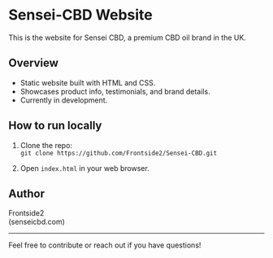 # Sensei-CBD Website

This is the website for Sensei CBD, a premium CBD oil brand in the UK.

## Overview

- Static website built with HTML and CSS.
- Showcases product info, testimonials, and brand details.
- Currently in development.

## How to run locally

1. Clone the repo:  
   `git clone https://github.com/Frontside2/Sensei-CBD.git`

2. Open `index.html` in your web browser.

## Author

Frontside2  
(senseicbd.com)

---

Feel free to contribute or reach out if you have questions!
